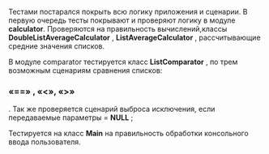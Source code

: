 Тестами постарался покрыть всю логику приложения и сценарии. В первую очередь тесты покрывают и проверяют логику в модуле **calculator**.
 Проверяются на правильность вычислений,классы **DoubleListAverageCalculator** , **ListAverageCalculator** , рассчитывающие средние значения списков.

В модуле comparator тестируется класс **ListComparator** , по трем возможным сценариям сравнения списков: <h3>**«==» , «\<», «\>»**</h3>. 
Так же проверяется сценарий выброса исключения, если передаваемые параметры = **NULL** ;

Тестируется на класс **Main** на правильность обработки консольного ввода пользователя.
